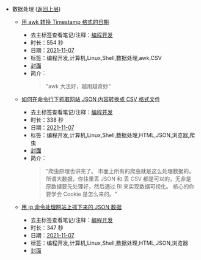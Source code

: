 - 数据处理 ([返回上层](../))
    - [用 awk 转换 Timestamp 格式的日期](https://www.bilibili.com/video/BV1zL4y1q75m)
        - 去主标签查看笔记/注释：[编程开发](../markmap/编程开发.html)
        - 时长：554 秒
        - 日期：[2021-11-07](../markmap/202111.html)
        - 标签：编程开发,计算机,Linux,Shell,数据处理,awk,CSV
        - [封面](http://i0.hdslb.com/bfs/archive/4633bcfd12560321e49a6e42efd042766e0a3dbb.jpg)
        - 简介：
            > "awk 大法好，越用越奇妙"

    - [如何在命令行下抓取网站 JSON 内容转换成 CSV 格式文件](https://www.bilibili.com/video/BV1bS4y1d7SE)
        - 去主标签查看笔记/注释：[编程开发](../markmap/编程开发.html)
        - 时长：338 秒
        - 日期：[2021-11-07](../markmap/202111.html)
        - 标签：编程开发,计算机,Linux,Shell,数据处理,HTML,JSON,浏览器,爬虫
        - [封面](http://i0.hdslb.com/bfs/archive/e106816b888ec644adf1555c377aa59ea2150415.jpg)
        - 简介：
            > "爬虫原理也讲完了。
市面上所有的爬虫就是这么处理数据的。
所谓大数据，你往里丢 JSON 和 丢 CSV 都是可以的，无非是原数据要先处理好，然后通过 BI 来实现数据可视化。
核心的你要学会 Cookie 是怎么来的。"

    - [用 jq 命令处理网站上抓下来的 JSON 数据](https://www.bilibili.com/video/BV1jg411K7WP)
        - 去主标签查看笔记/注释：[编程开发](../markmap/编程开发.html)
        - 时长：347 秒
        - 日期：[2021-11-07](../markmap/202111.html)
        - 标签：编程开发,计算机,Linux,Shell,数据处理,HTML,JSON,浏览器
        - [封面](http://i2.hdslb.com/bfs/archive/15845741c1496666228f4fb01d91891661f1f2cd.jpg)
